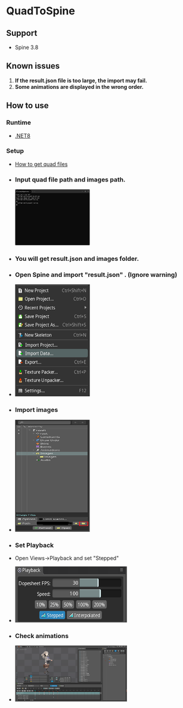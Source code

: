 # **QuadToSpine**

## Support

+ Spine 3.8

## Known issues
1. **If the result.json file is too large, the import may fail.**
2. **Some animations are displayed in the wrong order.**
## **How to use**

### **Runtime**

* [.NET8](https://dotnet.microsoft.com/zh-cn/download)

### **Setup**

* [How to get quad files](https://github.com/rufaswan/Web2D_Games/blob/master/docs/psxtools-steps.adoc)

+ ### Input quad file path and images path.
  <img height="150" src="MD/1.png" width="200"/>
+ ### You will get **result.json** and **images** folder.

+ ### Open Spine and import "result.json" . (Ignore warning)

+  <img height="300" src="MD/2.png" width="200"/>

+ ### Import images

+ <img height="300" src="MD/3.png" width="200"/>

+ ### Set Playback
+ Open Views->Playback and set "Stepped"

+ <img height="150" src="MD/5.png" width="300"/>

+ ### Check animations

+ <img height="150" src="MD/4.png" width="300"/>
